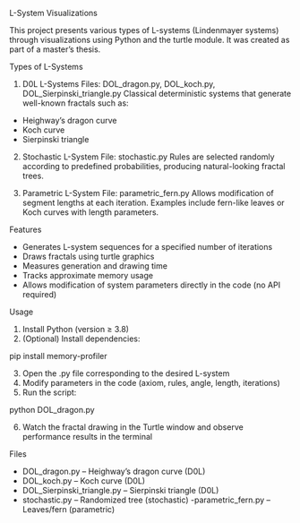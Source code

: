 L-System Visualizations

  This project presents various types of L-systems (Lindenmayer systems) through visualizations using Python and the turtle module. It was created as part of a master’s thesis.

Types of L-Systems
1. D0L L-Systems
Files: DOL_dragon.py, DOL_koch.py, DOL_Sierpinski_triangle.py
Classical deterministic systems that generate well-known fractals such as:
- Heighway’s dragon curve
- Koch curve
- Sierpinski triangle

2. Stochastic L-System
File: stochastic.py
Rules are selected randomly according to predefined probabilities, producing natural-looking fractal trees.

3. Parametric L-System
File: parametric_fern.py
Allows modification of segment lengths at each iteration.
Examples include fern-like leaves or Koch curves with length parameters.

Features
- Generates L-system sequences for a specified number of iterations
- Draws fractals using turtle graphics
- Measures generation and drawing time
- Tracks approximate memory usage
- Allows modification of system parameters directly in the code (no API required)

Usage

1. Install Python (version ≥ 3.8)
2. (Optional) Install dependencies:

pip install memory-profiler

3. Open the .py file corresponding to the desired L-system
4. Modify parameters in the code (axiom, rules, angle, length, iterations)
5. Run the script:

python DOL_dragon.py

6. Watch the fractal drawing in the Turtle window and observe performance results in the terminal

Files
- DOL_dragon.py – Heighway’s dragon curve (D0L)
- DOL_koch.py – Koch curve (D0L)
- DOL_Sierpinski_triangle.py – Sierpinski triangle (D0L)
- stochastic.py – Randomized tree (stochastic)
-parametric_fern.py – Leaves/fern (parametric)
